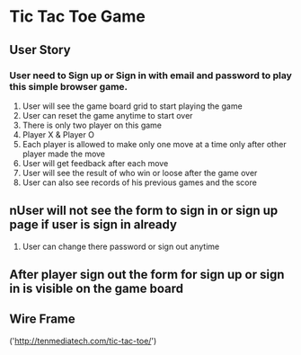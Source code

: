 # Tic Tac Toe Game

## User Story

### User need to Sign up or Sign in with email and password to play this simple browser game.
  1) User will see the game board grid to start playing the game
  2) User can reset the game anytime to start over
  3) There is only two player on this game
  4) Player X & Player O
  5) Each player is allowed to make only one move at a time only after other player made the move
  6) User will get feedback after each move
  7) User will see the result of who win or loose after the game over
  8) User can also see records of his previous games and the score
## nUser will not see the form to sign in or sign up page if user is sign in already
  1) User can change there password or sign out anytime
## After player sign out the form for sign up or sign in is visible on the game board

## Wire Frame
   ('http://tenmediatech.com/tic-tac-toe/')

   
